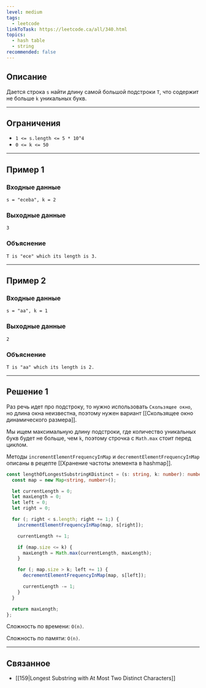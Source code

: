 ```yaml
---
level: medium
tags:
  - leetcode
linkToTask: https://leetcode.ca/all/340.html
topics:
  - hash table
  - string
recommended: false
---
```

## Описание

Дается строка `s` найти длину самой большой подстроки `T`, что содержит не больше `k` уникальных букв.

---
## Ограничения

- `1 <= s.length <= 5 * 10^4`
- `0 <= k <= 50`

---
## Пример 1

### Входные данные

```
s = "eceba", k = 2
```
### Выходные данные

```
3
```
### Объяснение

```
T is "ece" which its length is 3.
```

---
## Пример 2

### Входные данные

```
s = "aa", k = 1
```
### Выходные данные

```
2
```
### Объяснение

```
T is "aa" which its length is 2.
```

---
## Решение 1

Раз речь идет про подстроку, то нужно использовать `Скользящее окно`, но длина окна неизвестна, поэтому нужен вариант [[Скользящее окно динамического размера]].

Мы ищем максимальную длину подстроки, где количество уникальных букв будет не больше, чем `k`, поэтому строчка с `Math.max` стоит перед циклом.

Методы `incrementElementFrequencyInMap` и `decrementElementFrequencyInMap` описаны в рецепте [[Хранение частоты элемента в hashmap]].

```typescript
const lengthOfLongestSubstringKDistinct = (s: string, k: number): number => {
  const map = new Map<string, number>();

  let currentLength = 0;
  let maxLength = 0;
  let left = 0;
  let right = 0;

  for (; right < s.length; right += 1;) {
    incrementElementFrequencyInMap(map, s[right]);

    currentLength += 1;

    if (map.size <= k) {
      maxLength = Math.max(currentLength, maxLength);
    }

    for (; map.size > k; left += 1) {
      decrementElementFrequencyInMap(map, s[left]);

      currentLength -= 1;
    }
  }

  return maxLength;
};

```

Сложность по времени: `O(n)`.

Сложность по памяти: `O(n)`.

---
## Связанное

- [[159|Longest Substring with At Most Two Distinct Characters]]